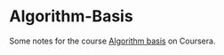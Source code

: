 # Algorithm-Basis
Some notes for the course [Algorithm basis](https://www.coursera.org/learn/suanfa-jichu/home/welcome) on Coursera.
